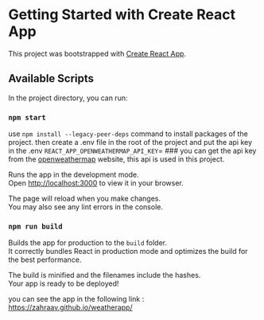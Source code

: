 # Getting Started with Create React App

This project was bootstrapped with [Create React App](https://github.com/facebook/create-react-app).

## Available Scripts

In the project directory, you can run:

### `npm start`

use `npm install --legacy-peer-deps` command to install packages of the project. 
then create a .env file in the root of the project and put the api key in the .env 
`REACT_APP_OPENWEATHERMAP_API_KEY`= ###
you can get the api key from the [openweathermap](https://home.openweathermap.org/users/sign_in) website, this api is used in this project. 

Runs the app in the development mode.\
Open [http://localhost:3000](http://localhost:3000) to view it in your browser.

The page will reload when you make changes.\
You may also see any lint errors in the console.

### `npm run build`

Builds the app for production to the `build` folder.\
It correctly bundles React in production mode and optimizes the build for the best performance.

The build is minified and the filenames include the hashes.\
Your app is ready to be deployed!



you can see the app in the following link :
https://zahraav.github.io/weatherapp/
